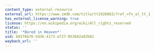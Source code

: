 ```yaml
---
content_type: external-resource
external_url: https://www.imdb.com/title/tt1920863/?ref_=fn_al_tt_1
has_external_license_warning: true
license: https://en.wikipedia.org/wiki/All_rights_reserved
status: ''
title: '*Bored in Heaven*'
uid: b0376b76-5d36-4173-af27-053682a02b81
wayback_url: ''
---
```

